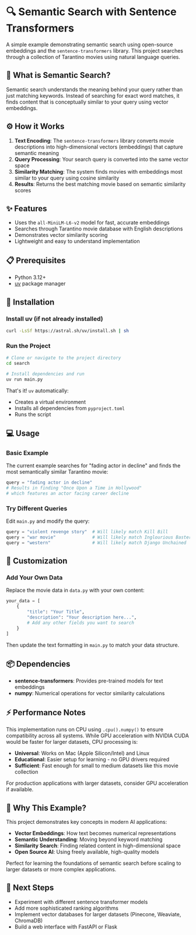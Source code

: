 # 🔍 Semantic Search with Sentence Transformers

A simple example demonstrating semantic search using open-source embeddings and the `sentence-transformers` library. This project searches through a collection of Tarantino movies using natural language queries.

## 🤔 What is Semantic Search?

Semantic search understands the meaning behind your query rather than just matching keywords. Instead of searching for exact word matches, it finds content that is conceptually similar to your query using vector embeddings.

## ⚙️ How it Works

1. **Text Encoding**: The `sentence-transformers` library converts movie descriptions into high-dimensional vectors (embeddings) that capture semantic meaning
2. **Query Processing**: Your search query is converted into the same vector space  
3. **Similarity Matching**: The system finds movies with embeddings most similar to your query using cosine similarity
4. **Results**: Returns the best matching movie based on semantic similarity scores

## ✨ Features

- Uses the `all-MiniLM-L6-v2` model for fast, accurate embeddings
- Searches through Tarantino movie database with English descriptions
- Demonstrates vector similarity scoring
- Lightweight and easy to understand implementation

## 📋 Prerequisites

- Python 3.12+
- [uv](https://docs.astral.sh/uv/) package manager

## 🚀 Installation

### Install uv (if not already installed)

```bash
curl -LsSf https://astral.sh/uv/install.sh | sh
```

### Run the Project

```bash
# Clone or navigate to the project directory
cd search

# Install dependencies and run
uv run main.py
```

That's it! `uv` automatically:
- Creates a virtual environment
- Installs all dependencies from `pyproject.toml`
- Runs the script

## 💻 Usage

### Basic Example

The current example searches for "fading actor in decline" and finds the most semantically similar Tarantino movie:

```python
query = "fading actor in decline"
# Results in finding "Once Upon a Time in Hollywood" 
# which features an actor facing career decline
```

### Try Different Queries

Edit `main.py` and modify the query:

```python
query = "violent revenge story"  # Will likely match Kill Bill
query = "war movie"              # Will likely match Inglourious Basterds  
query = "western"                # Will likely match Django Unchained
```

## 🎨 Customization

### Add Your Own Data

Replace the movie data in `data.py` with your own content:

```python
your_data = [
    {
        "title": "Your Title",
        "description": "Your description here...",
        # Add any other fields you want to search
    }
]
```

Then update the text formatting in `main.py` to match your data structure.

## 📦 Dependencies

- **sentence-transformers**: Provides pre-trained models for text embeddings
- **numpy**: Numerical operations for vector similarity calculations

## ⚡ Performance Notes

This implementation runs on CPU using `.cpu().numpy()` to ensure compatibility across all systems. While GPU acceleration with NVIDIA CUDA would be faster for larger datasets, CPU processing is:

- **Universal**: Works on Mac (Apple Silicon/Intel) and Linux
- **Educational**: Easier setup for learning - no GPU drivers required  
- **Sufficient**: Fast enough for small to medium datasets like this movie collection

For production applications with larger datasets, consider GPU acceleration if available.

## 🎯 Why This Example?

This project demonstrates key concepts in modern AI applications:

- **Vector Embeddings**: How text becomes numerical representations
- **Semantic Understanding**: Moving beyond keyword matching
- **Similarity Search**: Finding related content in high-dimensional space
- **Open Source AI**: Using freely available, high-quality models

Perfect for learning the foundations of semantic search before scaling to larger datasets or more complex applications.

## 🚀 Next Steps

- Experiment with different sentence transformer models
- Add more sophisticated ranking algorithms
- Implement vector databases for larger datasets (Pinecone, Weaviate, ChromaDB)
- Build a web interface with FastAPI or Flask
